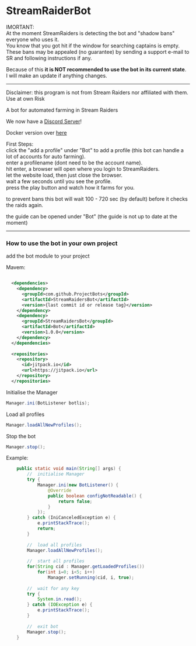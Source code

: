 # StreamRaiderBot

IMORTANT:  
At the moment StreamRaiders is detecting the bot and "shadow bans" everyone who uses it.  
You know that you got hit if the window for searching captains is empty.  
These bans may be appealed (no guarantee) by sending a support e-mail to SR and following instructions if any.  
  
Because of this <b>it is NOT recommended to use the bot in its current state</b>.  
I will make an update if anything changes.  

----

Disclaimer: this program is not from Stream Raiders nor affiliated with them. Use at own Risk

A bot for automated farming in Stream Raiders

We now have a [Discord Server](https://discord.gg/u7e5nTRaZQ)!

Docker version over [here](https://github.com/dead-f00l/StreamRaidersBot-docker)

First Steps:  
click the "add a profile" under "Bot" to add a profile (this bot can handle a lot of accounts for auto farming).  
enter a profilename (dont need to be the account name).  
hit enter, a browser will open where you login to StreamRaiders.  
let the website load, then just close the browser.  
wait a few seconds until you see the profile.  
press the play button and watch how it farms for you.   
  
to prevent bans this bot will wait 100 - 720 sec (by default) before it checks the raids again.

the guide can be opened under "Bot" (the guide is not up to date at the moment)  



***


### How to use the bot in your own project
add the bot module to your project  

Mavem:  
```xml

  <dependencies>
    <dependency>
      <groupId>com.github.ProjectBots</groupId>
      <artifactId>StreamRaidersBot</artifactId>
      <version>{last commit id or release tag}</version>
    </dependency>
    <dependency>
      <groupId>StreamRaidersBot</groupId>
      <artifactId>Bot</artifactId>
      <version>1.0.0</version>
    </dependency>
  </dependencies>
  
  <repositories>
    <repository>
      <id>jitpack.io</id>
      <url>https://jitpack.io</url>
    </repository>
  </repositories>
```

Initialise the Manager  
```java
Manager.ini(BotListener botlis);
```

Load all profiles  
```java
Manager.loadAllNewProfiles();
```

Stop the bot  
```java
Manager.stop();
```



Example:  
```java
	public static void main(String[] args) {
		//	initialise Manager
		try {
			Manager.ini(new BotListener() {
				@Override
				public boolean configNotReadable() {
					return false;
				}
			});
		} catch (IniCanceledException e) {
			e.printStackTrace();
			return;
		}
		
		//	load all profiles
		Manager.loadAllNewProfiles();
		
		//	start all profiles
		for(String cid : Manager.getLoadedProfiles())
			for(int i=0; i<5; i++)
				Manager.setRunning(cid, i, true);
		
		//	wait for any key
		try {
			System.in.read();
		} catch (IOException e) {
			e.printStackTrace();
		}
		
		//	exit bot
		Manager.stop();
	}
```

